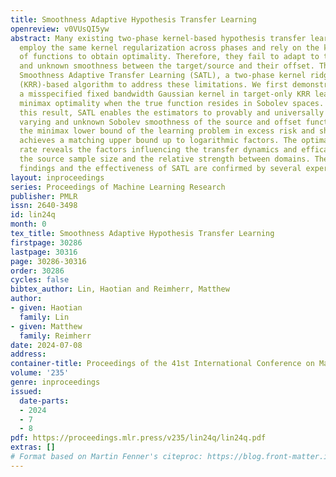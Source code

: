 ```yaml
---
title: Smoothness Adaptive Hypothesis Transfer Learning
openreview: v0VUsQI5yw
abstract: Many existing two-phase kernel-based hypothesis transfer learning algorithms
  employ the same kernel regularization across phases and rely on the known smoothness
  of functions to obtain optimality. Therefore, they fail to adapt to the varying
  and unknown smoothness between the target/source and their offset. This paper introduces
  Smoothness Adaptive Transfer Learning (SATL), a two-phase kernel ridge regression
  (KRR)-based algorithm to address these limitations. We first demonstrate that employing
  a misspecified fixed bandwidth Gaussian kernel in target-only KRR learning can achieve
  minimax optimality when the true function resides in Sobolev spaces. Leveraging
  this result, SATL enables the estimators to provably and universally adapt to the
  varying and unknown Sobolev smoothness of the source and offset functions. We derive
  the minimax lower bound of the learning problem in excess risk and show that SATL
  achieves a matching upper bound up to logarithmic factors. The optimal statistical
  rate reveals the factors influencing the transfer dynamics and efficacy, including
  the source sample size and the relative strength between domains. The theoretical
  findings and the effectiveness of SATL are confirmed by several experiments.
layout: inproceedings
series: Proceedings of Machine Learning Research
publisher: PMLR
issn: 2640-3498
id: lin24q
month: 0
tex_title: Smoothness Adaptive Hypothesis Transfer Learning
firstpage: 30286
lastpage: 30316
page: 30286-30316
order: 30286
cycles: false
bibtex_author: Lin, Haotian and Reimherr, Matthew
author:
- given: Haotian
  family: Lin
- given: Matthew
  family: Reimherr
date: 2024-07-08
address:
container-title: Proceedings of the 41st International Conference on Machine Learning
volume: '235'
genre: inproceedings
issued:
  date-parts:
  - 2024
  - 7
  - 8
pdf: https://proceedings.mlr.press/v235/lin24q/lin24q.pdf
extras: []
# Format based on Martin Fenner's citeproc: https://blog.front-matter.io/posts/citeproc-yaml-for-bibliographies/
---
```

